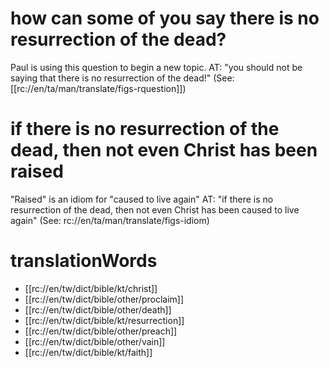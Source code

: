# how can some of you say there is no resurrection of the dead?

Paul is using this question to begin a new topic. AT: "you should not be saying that there is no resurrection of the dead!" (See: [[rc://en/ta/man/translate/figs-rquestion]])

# if there is no resurrection of the dead, then not even Christ has been raised

"Raised" is an idiom for "caused to live again" AT: "if there is no resurrection of the dead, then not even Christ has been caused to live again"  (See: rc://en/ta/man/translate/figs-idiom)


# translationWords

* [[rc://en/tw/dict/bible/kt/christ]]
* [[rc://en/tw/dict/bible/other/proclaim]]
* [[rc://en/tw/dict/bible/other/death]]
* [[rc://en/tw/dict/bible/kt/resurrection]]
* [[rc://en/tw/dict/bible/other/preach]]
* [[rc://en/tw/dict/bible/other/vain]]
* [[rc://en/tw/dict/bible/kt/faith]]